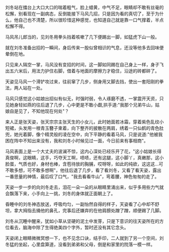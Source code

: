 刘冬站在擂台上大口大口的喘着粗气，脸上蜡黄，中气不足，眼睛却不敢有丝毫的松懈，别看现在一副病态，反倒能接下马风几招，只是因为看的真切了，至于为什么，他自己也不清楚，所以很珍惜这种感觉，也知道自己就是靠一口气撑着，半点松懈不得。

马风吊儿郎当的，见刘冬用拳头挡着咳嗽了几下便踢出一脚，如猛虎下山一般。

就在刘冬准备出招的一瞬间，身后传来一股似曾相识的气息，还没等他多去回味便晕倒在地。

只见来人隔空一掌，马风没有变招的时间，这一脚如同踢在自己身上一样，身子飞出五六米后，用法力护住右脚，借着与地面的摩擦力才稳住，沿途的砖都碎了。

天姿见马风一个滑铲攻过来，往前窜了几步，侧身用又脚去挡，使出一套阳刚的拳法，两人站在一处。

马风只感觉这小姑娘出招似有似无，时强时弱，令人琢磨不透，一掌震开天资，只见她身轻如燕的往后退了几步，心中更是不敢小觑,拱手道:"我那个兄弟牛山，姑娘自是见了，不知他现在何处"？

来人正是张天姿，张天宗宗主张天生的小女儿，此时她面若冰霜，穿着紫色乱纹小短裙，头发用一根青玉簪子束着，向下整齐的披散在两肩，绣着一只仙鹤的青色肚兜，她光着脚，像个精灵般的凌在空中，向下平静的看着马风，只是说道:"他被我困在阵中不知出来没有，我和刘冬小时候见过一面，今日前来有事相商"。

马风表面上是一个大丈夫的波澜不惊，这内心深处已经乐开了花，"这小姑娘长得真俊啊，这眼睛，这手，巧夺天工啊，啧啧，还有这腿，这小脚丫，真嫩那，这小脸蛋，气质也好，身材也棒，含苞待放的胸脯，哎呀呀，如此的纯欲，这这这...可不敢多想，可不敢多想啊"，他往后退了几步，看了看刘冬，又看了看天姿，露出一番思量的神情，最后叹了口气，"我去看看牛山"，弯着腰，神色匆匆的走了。

天姿一步一步的向刘冬走去，泪花一朵一朵的从眼睛里涌出来，似乎多用些力气就会飘落下来，小手向上一挑，刘冬的身体就正面朝上了。

昏睡中的刘冬神态放送，呼吸均匀，一副怡然自得的样子，天姿看了心中却不舒坦，拿大拇指去捅他的鼻孔，完事后还嫌弃的在他肩膀处蹭了蹭，顺便踢了几脚。

刘冬从沉睡中醒来，犹如小草从坚硬的泥土中发芽，只是下意识的往天姿所在的方位看去，脑海中除了生得绝美四个字外，暂时还没有其它念头。

天姿闭上眼睛微微冥想一下，也不见念口诀，结手印，二人就到了另一个空间，刘冬猛的坐起，心里盘算道，没看到弟弟和父母，倒是和家里的院落一模一样。
